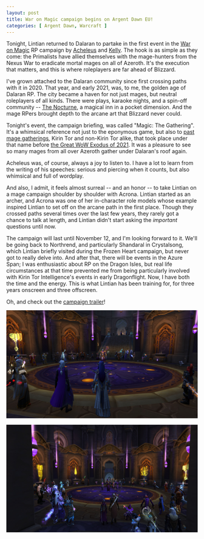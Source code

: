```yaml
---
layout: post
title: War on Magic campaign begins on Argent Dawn EU!
categories: [ Argent Dawn, Warcraft ]
---
```


Tonight, Lintian returned to Dalaran to partake in the first event in the [War on Magic](https://www.argentarchives.org/node/268104) RP campaign by [Acheleus](https://www.argentarchives.org/freelinking/Acheleus) and [Kelly](https://www.argentarchives.org/node/198304). The hook is as simple as they come: the Primalists have allied themselves with the mage-hunters from the Nexus War to eradicate mortal mages on all of Azeroth. It's the execution that matters, and this is where roleplayers are far ahead of Blizzard.

I've grown attached to the Dalaran community since first crossing paths with it in 2020. That year, and early 2021, was, to me, the golden age of Dalaran RP. The city became a haven for not just mages, but neutral roleplayers of all kinds. There were plays, karaoke nights, and a spin-off community -- [The Nocturne](https://www.argentarchives.org/node/250870), a magical inn in a pocket dimension. And the mage RPers brought depth to the arcane art that Blizzard never could.

Tonight's event, the campaign briefing, was called "Magic: The Gathering". It's a whimsical reference not just to the eponymous game, but also to [past mage gatherings](https://www.argentarchives.org/node/254490), Kirin Tor and non-Kirin Tor alike, that took place under that name before [the Great WoW Exodus of 2021](/bits/exodus/). It was a pleasure to see so many mages from all over Azeroth gather under Dalaran's roof again.

Acheleus was, of course, always a joy to listen to. I have a lot to learn from the writing of his speeches: serious and piercing when it counts, but also whimsical and full of wordplay.

And also, I admit, it feels almost surreal -- and an honor -- to take Lintian on a mage campaign shoulder by shoulder with Acrona. Lintian started as an archer, and Acrona was one of her in-character role models whose example inspired Lintian to set off on the arcane path in the first place. Though they crossed paths several times over the last few years, they rarely got a chance to talk at length, and Lintian didn't start asking the *important* questions until now.

The campaign will last until November 12, and I'm looking forward to it. We'll be going back to Northrend, and particularly Shandaral in Crystalsong, which Lintian briefly visited during the Frozen Heart campaign, but never got to really delve into. And after that, there will be events in the Azure Span; I was enthusiastic about RP on the Dragon Isles, but real life circumstances at that time prevented me from being particularly involved with Kirin Tor Intelligence's events in early Dragonflight. Now, I have both the time and the energy. This is what Lintian has been training for, for three years onscreen and three offscreen.

Oh, and check out the [campaign trailer](https://www.youtube.com/watch?v=OQypvIEpEPc)!

![War on Magic -- briefing](/assets/screenshots/war_on_magic_1.jpg)

![War on Magic -- briefing](/assets/screenshots/war_on_magic_2.jpg)
